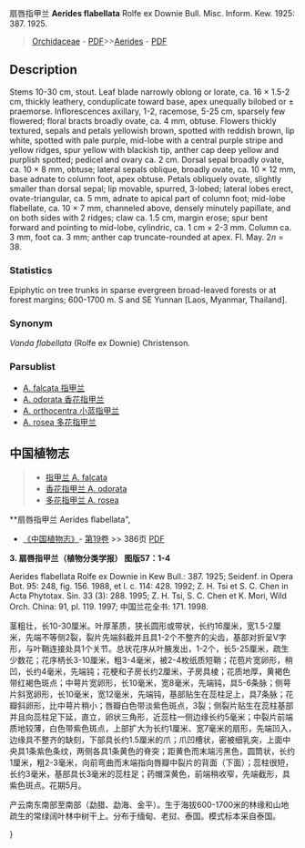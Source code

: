 扇唇指甲兰 **Aerides flabellata** Rolfe ex Downie Bull. Misc. Inform. Kew. 1925: 387. 1925.

> [Orchidaceae](http://www.iplant.cn/info/Orchidaceae?t=foc) - [PDF](http://www.iplant.cn/foc/pdf/Orchidaceae.pdf)>>[Aerides](Aerides-指甲兰属.md) - [PDF](http://www.iplant.cn/foc/pdf/Aerides.pdf)

## Description

Stems 10-30 cm, stout. Leaf blade narrowly oblong or lorate, ca. 16 × 1.5-2 cm, thickly leathery, conduplicate toward base, apex unequally bilobed or ± praemorse. Inflorescences axillary, 1-2, racemose, 5-25 cm, sparsely few flowered; floral bracts broadly ovate, ca. 4 mm, obtuse. Flowers thickly textured, sepals and petals yellowish brown, spotted with reddish brown, lip white, spotted with pale purple, mid-lobe with a central purple stripe and yellow ridges, spur yellow with blackish tip, anther cap deep yellow and purplish spotted; pedicel and ovary ca. 2 cm. Dorsal sepal broadly ovate, ca. 10 × 8 mm, obtuse; lateral sepals oblique, broadly ovate, ca. 10 × 12 mm, base adnate to column foot, apex obtuse. Petals obliquely ovate, slightly smaller than dorsal sepal; lip movable, spurred, 3-lobed; lateral lobes erect, ovate-triangular, ca. 5 mm, adnate to apical part of column foot; mid-lobe flabellate, ca. 10 × 7 mm, channeled above, densely minutely papillate, and on both sides with 2 ridges; claw ca. 1.5 cm, margin erose; spur bent forward and pointing to mid-lobe, cylindric, ca. 1 cm × 2-3 mm. Column ca. 3 mm, foot ca. 3 mm; anther cap truncate-rounded at apex. Fl. May. 2*n* = 38.

### Statistics
Epiphytic on tree trunks in sparse evergreen broad-leaved forests or at forest margins; 600-1700 m. S and SE Yunnan [Laos, Myanmar, Thailand].

### Synonym
*Vanda flabellata* (Rolfe ex Downie) Christenson.

### Parsublist

* [A.  falcata  指甲兰](Aerides-falcata-指甲兰.md)
* [A.  odorata  香花指甲兰](Aerides-odorata-香花指甲兰.md)
* [A.  orthocentra  小蓝指甲兰](Aerides-orthocentra-小蓝指甲兰.md)
* [A.  rosea  多花指甲兰](Aerides-rosea-多花指甲兰.md)

## 中国植物志

> * [指甲兰  A.  falcata](Aerides-falcata-指甲兰.md)
> * [香花指甲兰  A.  odorata](Aerides-odorata-香花指甲兰.md)
> * [多花指甲兰  A.  rosea](Aerides-rosea-多花指甲兰.md)

**扇唇指甲兰 Aerides flabellata",

* [《中国植物志》](http://www.iplant.cn/frps)- [第19卷](http://www.iplant.cn/frps/vol/19) >> 386页 [PDF](http://www.iplant.cn/frps/pdf/19/386.pdf)

**3. 扇唇指甲兰（植物分类学报） 图版57：1-4**

Aerides flabellata Rolfe ex Downie in Kew Bull.: 387. 1925; Seidenf. in Opera Bot. 95: 248, fig. 156. 1988, et l. c. 114: 428. 1992; Z. H. Tsi et S. C. Chen in Acta Phytotax. Sin. 33 (3): 288. 1995; Z. H. Tsi, S. C. Chen et K. Mori, Wild Orch. China: 91, pl. 119. 1997; 中国兰花全书: 171. 1998.

茎粗壮，长10-30厘米。叶厚革质，狭长圆形或带状，长约16厘米，宽1.5-2厘米，先端不等侧2裂，裂片先端斜截并且具1-2个不整齐的尖齿，基部对折呈V字形，与叶鞘连接处具1个关节。总状花序从叶腋发出，1-2个，长5-25厘米，疏生少数花；花序柄长3-10厘米，粗3-4毫米，被2-4枚纸质短鞘；花苞片宽卵形，稍凹，长约4毫米，先端钝；花梗和子房长约2厘米，子房具棱；花质地厚，黄褐色带红褐色斑点；中萼片宽卵形，长10毫米，宽8毫米，先端钝，具5-6条脉；侧萼片斜宽卵形，长10毫米，宽12毫米，先端钝，基部贴生在蕊柱足上，具7条脉；花瓣斜卵形，比中萼片稍小；唇瓣白色带淡紫色斑点，3裂；侧裂片贴生在蕊柱基部并且向蕊柱足下延，直立，卵状三角形，近蕊柱一侧边缘长约5毫米；中裂片前端质地较薄，白色带紫色斑点，上部扩大为长约1厘米、宽7毫米的扇形，先端凹入，边缘具不整齐的缺刻，下部具长约1.5厘米的爪；爪凹槽状，密被细乳突，上面中央具1条紫色条纹，两侧各具1条黄色的脊突；距黄色而末端污黑色，圆筒状，长约1厘米，粗2-3毫米，向前弯曲而末端指向唇瓣中裂片的背面（下面）；蕊柱很短，长约3毫米，基部具长3毫米的蕊柱足；药帽深黄色，前端稍收窄，先端截形，具紫色斑点。花期5月。

产云南东南部至南部（勐腊、勐海、金平）。生于海拔600-1700米的林缘和山地疏生的常绿阔叶林中树干上。分布于缅甸、老挝、泰国。模式标本采自泰国。

}